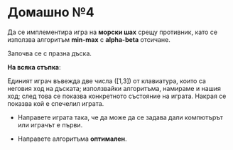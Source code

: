 # Домашно №4

Да се имплементира игра на **морски шах** срещу противник, като се използва алгоритъм **min-max** с **alpha-beta** отсичане.

Започва се с празна дъска.

**На всяка стъпка**:

Единият играч въвежда две числа ([1,3]) от клавиатура, които са неговия ход на дъската;
използвайки алгоритъма, намираме и нашия ход;
след това се показва конкретното състояние на играта.
Накрая се показва кой е спечелил играта.

* Направете играта така, че да може да се задава дали компютърът или играчът е първи.

* Направете алгоритъма **оптимален**.
